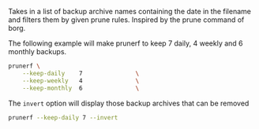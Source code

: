 Takes in a list of backup archive names containing the date in the filename
and filters them by given prune rules. Inspired by the prune command
of borg.

The following example will make prunerf to keep 7 daily, 4 weekly and 6
monthly backups.

```sh
prunerf \
    --keep-daily    7               \
    --keep-weekly   4               \
    --keep-monthly  6               \
```

The `invert` option will display those backup archives that can be 
removed

```sh
prunerf --keep-daily 7 --invert
```

